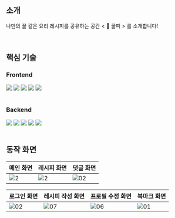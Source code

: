## 소개

나만의 꿀 같은 요리 레시피를 공유하는 공간 < 🍯 꿀피 > 를 소개합니다!

<br />

## 핵심 기술

### Frontend

<div>
  <img src="https://img.shields.io/badge/Next.js-000000?style=flat&logo=nextdotjs&logoColor=white"/>
  <img src="https://img.shields.io/badge/React%20Query-FF4154?style=flat&logo=reactquery&logoColor=white"/>
  <img src="https://img.shields.io/badge/Zustand-2C2822?style=flat&logoColor=white"/>
  <img src="https://img.shields.io/badge/Emotion-DB7093?style=flat&logo=styledcomponents&logoColor=white"/>
  <img src="https://img.shields.io/badge/Vercel-000000?style=flat&logo=vercel&logoColor=white"/>
</div>

<br />

### Backend

<div>
  <img src="https://img.shields.io/badge/NestJS-E0234E?style=flat&logo=nestjs&logoColor=white"/>
  <img src="https://img.shields.io/badge/Prisma-2D3748?style=flat&logo=prisma&logoColor=white"/>
  <img src="https://img.shields.io/badge/PostgreSQL-4169E1?style=flat&logo=postgresql&logoColor=white"/>
  <img src="https://img.shields.io/badge/Fly.io-9B6CEC?style=flat&logoColor=white"/>
  <img src="https://img.shields.io/badge/Cloudflare%20R2-F38020?style=flat&logo=cloudflare&logoColor=white"/>
</div>

<br />

## 동작 화면

|메인 화면|레시피 화면|댓글 화면|
|---|---|---|
|![2](https://github.com/darkmyu/kkulpi/assets/60710735/b09267b1-36a1-49a6-90ae-48fa5ab8bd38)|![2](https://github.com/darkmyu/kkulpi/assets/60710735/8e9a7691-cbcd-48ad-94e1-6f300b994e72)|![02](https://github.com/darkmyu/kkulpi/assets/60710735/231a2adf-25e1-43d6-9994-fd75b6609a2f)|

|로그인 화면|레시피 작성 화면|프로필 수정 화면|북마크 화면|
|---|---|---|---|
|![02](https://github.com/darkmyu/kkulpi/assets/60710735/593b5c5a-671a-41d5-a8f8-087bfadcd076)|![07](https://github.com/darkmyu/kkulpi/assets/60710735/9206e433-1da8-4993-86a2-288ae2f370a2)|![06](https://github.com/darkmyu/kkulpi/assets/60710735/7bf80903-87dd-4b9b-a5d1-5400efac70b8)|![01](https://github.com/darkmyu/kkulpi/assets/60710735/0964a15b-ddb3-4181-9c8a-5f8e46137010)|

